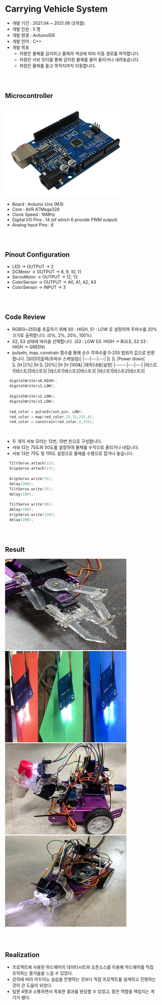 # Carrying Vehicle System
* 개발 기간 : 2021.04 ~ 2021.06 (3개월) 
* 개발 인원 : 5 명
* 개발 환경 : ArduinoIDE
* 개발 언어 : C++
* 개발 목표  
  * 차량은 물체를 감지하고 물체의 색상에 따라 이동 경로를 파악합니다.
  * 차량은 서보 모터를 통해 감지된 물체를 들어 올리거나 내려놓습니다.
  * 차량은 물체를 들고 목적지까지 이동합니다.

<br/> <br/>

## Microcontroller
<a href="#"><img src="https://github.com/hmh2683/CarryingVehicleSystem/blob/main/image/mcu.png" width="400px" height="300px"></a> 
* Board : Arduino Uno (M3)
* Core : AVR ATMega328 
* Clock Speed : 16MHz
* Digital I/O Pins : 14 (of which 6 provide PWM output)
* Analog Input Pins : 6

<br/> <br/>

## Pinout Configuration
* LED -> OUTPUT -> 2
* DCMotor -> OUTPUT -> 8, 9, 10, 11
* ServoMotor -> OUTPUT -> 12, 13 
* ColorSensor -> OUTPUT -> A0, A1, A2, A3
* ColorSensor -> INPUT -> 3

<br/> <br/>

## Code Review
* RGB(0~255)를 추출하기 위해 S0 : HIGH, S1 : LOW 로 설정하여 주파수를 20% 크기로 출력합니다. (0%, 2%, 20%, 100%)
* S2, S3 상태에 따라을 선택합니다. (S2 : LOW S3: HIGH -> BULE, S2 S3 : HIGH -> GREEN)  
* pulseIn, map, constrain 함수를 통해 순수 주파수를 0-255 범위의 값으로 반환합니다.
|S0|S1|출력(주파수 스케일링)|
|---|---|---|
|L |L |Power down|  
|L |H |2%| 
|H |L |20%| 
|H |H |100&| 
|제목|내용|설명|
|------|---|---|
|테스트1|테스트2|테스트3|
|테스트1|테스트2|테스트3|
|테스트1|테스트2|테스트3|
```C
  digitalWrite(s0,HIGH);  
  digitalWrite(s1,LOW);
  
  digitalWrite(s2,LOW);               
  digitalWrite(s3,LOW);
  
  red_color = pulseIn(out_pin, LOW);
  red_color = map(red_color,25,72,255,0);  
  red_color = constrain(red_color,0,255);
```

<br/>

* 두 개의 서보 모터는 12번, 13번 핀으로 구성합니다.
* 서보 12는 75도와 50도를 설정하여 물체를 수직으로 올리거나 내립니다.
* 서보 13은 75도 및 110도 설정으로 물체를 수평으로 잡거나 놓습니다.

```C
  TiltServo.attach(12);  
  GripServo.attach(13);

  GripServo.write(75); 
  delay(200);
  TiltServo.write(75);
  delay(100);
  
  TiltServo.write(50);  
  delay(100);
  GripServo.write(110); 
  delay(200);
```

<br/> <br/>

## Result
<a href="#"><img src="https://github.com/hmh2683/CarryingVehicleSystem/blob/main/image/motor.png" width="400px" height="300px"></a>
<a href="#"><img src="https://github.com/hmh2683/CarryingVehicleSystem/blob/main/image/sensor.png" width="400px" height="300px"></a>
<a href="#"><img src="https://github.com/hmh2683/CarryingVehicleSystem/blob/main/image/result2.png" width="400px" height="300px"></a>
<a href="#"><img src="https://github.com/hmh2683/CarryingVehicleSystem/blob/main/image/result.png" width="400px" height="300px"></a>

<br/> <br/>

## Realization
* 프로젝트에 사용된 하드웨어의 데이터시트와 오픈소스를 이용해 하드웨어를 직접 조작하는 즐거움을 느낄 수 있었다.
* 강의에 따라 아두이노 실습을 진행하는 것보다 직접 프로젝트를 설계하고 진행하는 것이 큰 도움이 되었다.
* 팀원 4명과 소통하면서 목표한 결과를 완성할 수 있었고, 맡은 역할을 책임지는 계기가 됐다.
